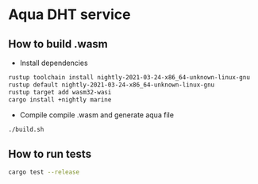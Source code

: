 # Aqua DHT service

## How to build .wasm
* Install dependencies

```bash
rustup toolchain install nightly-2021-03-24-x86_64-unknown-linux-gnu
rustup default nightly-2021-03-24-x86_64-unknown-linux-gnu
rustup target add wasm32-wasi
cargo install +nightly marine
```

* Compile compile .wasm and generate aqua file

```bash
./build.sh
```

## How to run tests
```bash
cargo test --release
```
